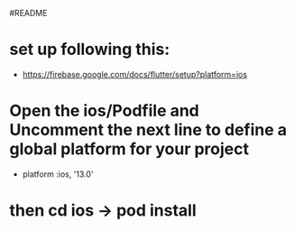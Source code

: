 #README
# set up following this:
- https://firebase.google.com/docs/flutter/setup?platform=ios 
# Open the ios/Podfile and Uncomment the next line to define a global platform for your project
- platform :ios, '13.0'
# then cd ios -> pod install
